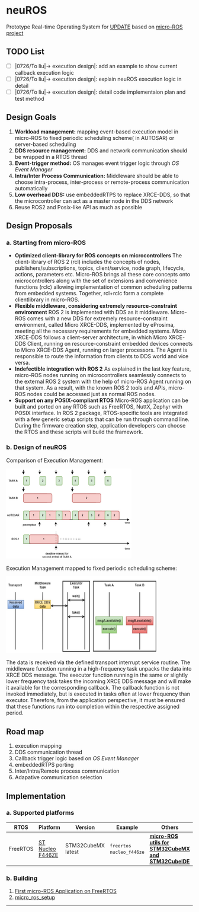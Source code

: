 # neuROS
Prototype Real-time Operating System for [UPDATE]() based on [micro-ROS project](https://micro.ros.org/)

## TODO List

- [ ] |0726/To liu|-> execution design|: add an example to show current callback execution logic
- [ ] |0726/To liu|-> execution design|: explain neuROS execution logic in detail
- [ ] |0726/To liu|-> execution design|: detail code implementaion plan and test method

## Design Goals
1. **Workload management:** mapping event-based execution model in micro-ROS to fixed periodic scheduling scheme( in AUTOSAR) or server-based scheduling
1. **DDS resource management:** DDS and network communication should be wrapped in a RTOS thread
1. **Event-trigger method:** OS manages event trigger logic through *OS Event Manager*
1. **Intra/Inter Process Communication:** Middleware should be able to choose intra-process, inter-process or remote-process communication automatically
1. **Low overhead DDS:** use embeddedRTPS to replace XRCE-DDS, so that the microcontroller can act as a master node in the DDS network
1. Reuse ROS2 and Posix-like API as much as possible

## Design Proposals
### a. Starting from micro-ROS
- **Optimized client-library for ROS concepts on microcontrollers** The client-library of ROS 2 (rcl) includes the concepts of nodes, publishers/subscriptions, topics, client/service, node graph, lifecycle, actions, parameters etc. Micro-ROS brings all these core concepts onto microcontrollers along with the set of extensions and convenience functions (rclc) allowing implementation of common scheduling patterns from embedded systems. Together, rcl+rclc form a complete clientlibrary in micro-ROS.
- **Flexible middleware, considering extremely resource-constraint environment** ROS 2 is implemented with DDS as it middleware. Micro-ROS comes with a new DDS for extremely resource-constraint environment, called Micro XRCE-DDS, implemented by eProsima, meeting all the necessary requirements for embedded systems. Micro XRCE-DDS follows a client-server architecture, in which Micro XRCE-DDS Client, running on resource-constraint embedded devices connects to Micro XRCE-DDS Agent, running on larger processors. The Agent is responsible to route the information from clients to DDS world and vice versa.
- **Indefectible integration with ROS 2** As explained in the last key feature, micro-ROS nodes running on microcontrollers seamlessly connects to the external ROS 2 system with the help of micro-ROS Agent running on that system. As a result, with the known ROS 2 tools and APIs, micro-ROS nodes could be accessed just as normal ROS nodes.
- **Support on any POSIX-compliant RTOS** Micro-ROS application can be built and ported on any RTOS such as FreeRTOS, NuttX, Zephyr with POSIX interface. In ROS 2 package, RTOS-specific tools are integrated with a few generic setup scripts that can be run through command line. During the firmware creation step, application developers can choose the RTOS and these scripts will build the framework.

### b. Design of neuROS

Comparison of Execution Management:

<img src="./Image/backg_execution.jpg" alt="backg_execution" style="zoom:33%;" />

Execution Management mapped to fixed periodic scheduling scheme:

<img src="./Image/design_execution.jpg" alt="design_execution" style="zoom:40%;" />

The data is received via the defined transport interrupt service routine. The middleware function running in a high-frequency task unpacks the data into XRCE DDS message. The executor function running in the same or slightly lower frequency task takes the incoming XRCE DDS message and will make it available for the corresponding callback. The callback function is not invoked immediately, but is executed in tasks often at lower frequency than executor. Therefore, from the application perspective, it must be ensured that these functions run into completion within the respective assigned period.



## Road map

1. execution mapping
2. DDS communication thread
3. Callback trigger logic based on *OS Event Manager*
4. embeddedRTPS porting
5. Inter/Intra/Remote process communication
6. Adapative communication selection

## Implementation
### a. Supported platforms

| RTOS     | Platform                                                     | Version            | Example                  | Others                                                       |
| -------- | ------------------------------------------------------------ | ------------------ | ------------------------ | ------------------------------------------------------------ |
| FreeRTOS | [ST Nucleo F446ZE](https://www.st.com/en/evaluation-tools/nucleo-f446ze.html) | STM32CubeMX latest | `freertos nucleo_f446ze` | **[micro-ROS utils for STM32CubeMX and STM32CubeIDE](https://github.com/micro-ROS/micro_ros_stm32cubemx_utils)** |


### b. Building

1. [First micro-ROS Application on FreeRTOS](https://micro.ros.org/docs/tutorials/core/first_application_rtos/freertos/)
2. [micro_ros_setup](https://github.com/micro-ROS/micro_ros_setup)

---